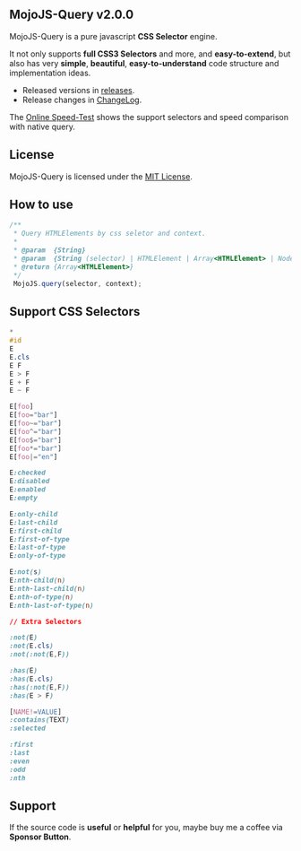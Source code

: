 ## MojoJS-Query v2.0.0

MojoJS-Query is a pure javascript **CSS Selector** engine. 

It not only supports **full CSS3 Selectors** and more, and **easy-to-extend**, but also has very **simple**, **beautiful**, **easy-to-understand** code structure and implementation ideas.

* Released versions in [releases](https://github.com/scottcgi/MojoJS-Query/releases).
* Release changes in [ChangeLog](https://github.com/scottcgi/MojoJS-Query/blob/master/ChangeLog.md).

The [Online Speed-Test](https://scottcgi.github.io/MojoJS-Query/speed-test/index.html) shows the support selectors and speed comparison with native query.

## License

MojoJS-Query is licensed under the [MIT License](https://github.com/scottcgi/MojoJS-Query/blob/master/LICENSE "MojoJS-Query Under MIT License").


## How to use

```js
/**
 * Query HTMLElements by css seletor and context.
 * 
 * @param  {String}                                                          selector
 * @param  {String (selector) | HTMLElement | Array<HTMLElement> | NodeList} context (optional)
 * @return {Array<HTMLElement>}                                              HTMLElements Array
 */
 MojoJS.query(selector, context);
```

## Support CSS Selectors

```css
*
#id
E
E.cls
E F
E > F
E + F
E ~ F

E[foo]  
E[foo="bar"]    
E[foo~="bar"]   
E[foo^="bar"]   
E[foo$="bar"]   
E[foo*="bar"]   
E[foo|="en"]

E:checked
E:disabled
E:enabled
E:empty

E:only-child
E:last-child
E:first-child
E:first-of-type
E:last-of-type
E:only-of-type

E:not(s)
E:nth-child(n)
E:nth-last-child(n)
E:nth-of-type(n)
E:nth-last-of-type(n)

// Extra Selectors

:not(E)
:not(E.cls)
:not(:not(E,F))

:has(E)
:has(E.cls)
:has(:not(E,F))
:has(E > F)

[NAME!=VALUE]
:contains(TEXT)
:selected

:first
:last
:even
:odd
:nth
```

## Support

If the source code is **useful** or **helpful** for you, maybe buy me a coffee via **Sponsor Button**.
